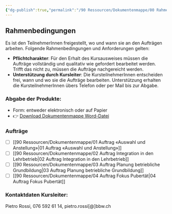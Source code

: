 ```yaml
---
{"dg-publish":true,"permalink":"/90 Ressourcen/Dokumentenmappe/00 Rahmenbedingungen/"}
---
```


## Rahmenbedingungen

Es ist den TeilnehmerInnen freigestellt, wo und wann sie an den Aufträgen arbeiten. Folgende Rahmenbedingungen und Anforderungen gelten:
- **Pflichtcharakter**: Für den Erhalt des Kursausweises müssen die Aufträge vollständig und qualitativ wie gefordert bearbeitet werden. Trifft das nicht zu, müssen die Aufträge nachgereicht werden.
- **Unterstützung durch Kursleiter**: Die KursteilnehmerInnen entscheiden frei, wann und wo sie die Aufträge bearbeiten. Unterstützung erhalten die KursteilnehmerInnen übers Telefon oder per Mail bis zur Abgabe.
### Abgabe der Produkte:
- Form: entweder elektronisch oder auf Papier
- 👉 [Download Dokumentenmappe Word-Datei](https://bbwch-my.sharepoint.com/:w:/g/personal/pietro_rossi_bbw_ch/ESYOgQkWdwVKvAwVvLfZwMcBXtxHTz4tJNiqHvsGZKMV7A?e=U3ZGfC)
### Aufträge
- [ ] [[90 Ressourcen/Dokumentenmappe/01 Auftrag «Auswahl und Anstellung»\|01 Auftrag «Auswahl und Anstellung»]]
- [ ] [[90 Ressourcen/Dokumentenmappe/02 Auftrag Integration in den Lehrbetrieb\|02 Auftrag Integration in den Lehrbetrieb]]
- [ ] [[90 Ressourcen/Dokumentenmappe/03 Auftrag Planung betriebliche Grundbildung\|03 Auftrag Planung betriebliche Grundbildung]]
- [ ] [[90 Ressourcen/Dokumentenmappe/04 Auftrag Fokus Pubertät\|04 Auftrag Fokus Pubertät]]

### Kontaktdaten Kursleiter: 
Pietro Rossi, 076 592 61 14, pietro.rossi[@]bbw.ch